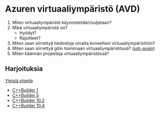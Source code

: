 # Azuren virtuaaliympäristö (AVD)

1. Miten virtuaaliympäristö käynnistetään/suljetaan?
2. Mikä virtuaaliympäristö on?
    - Hyödyt?
    - Rajoitteet?
3. Miten saan siirrettyä tiedostoja omalta koneeltani virtuaaliympäristöön?
4. Miten saan siirrettyä gitin toimimaan virtuaaliympäristössä? ([ssh-avain](https://github.com/lisker-org/DeveloperManual/blob/sql-guide/Guides/git-instructions.md))
5. Miten käännän projekteja virtuaaliympäristössä?

## Harjoituksia

[Yleisiä ohjeita](https://github.com/lisker-org/DeveloperManual/blob/sql-guide/Guides/common-build-instructions.md)

- [C++Builder 1](https://github.com/lisker-org/Toimitusprojektit/tree/Sveden-Tra/Ragsveden/RagsvedenAsetePC-initial)
- [C++Builder 5]()
- [C++Builder 10.2]()
- [C++Builder 10.4]()

